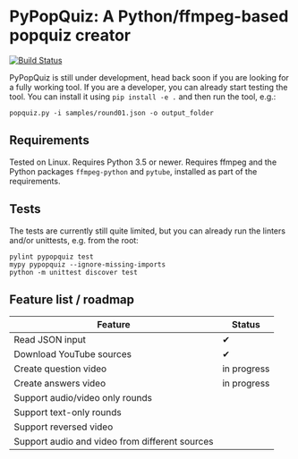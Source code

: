 PyPopQuiz: A Python/ffmpeg-based popquiz creator
================

[![Build Status](https://travis-ci.org/CNugteren/pypopquiz.svg?branch=master)](https://travis-ci.org/CNugteren/pypopquiz/branches)

PyPopQuiz is still under development, head back soon if you are looking for a fully working tool. If you are a developer, you can already start testing the tool. You can install it using `pip install -e .` and then run the tool, e.g.:

    popquiz.py -i samples/round01.json -o output_folder


Requirements
-------------

Tested on Linux. Requires Python 3.5 or newer. Requires ffmpeg and the Python packages `ffmpeg-python` and `pytube`, installed as part of the requirements.


Tests
-------------

The tests are currently still quite limited, but you can already run the linters and/or unittests, e.g. from the root:

    pylint pypopquiz test
    mypy pypopquiz --ignore-missing-imports
    python -m unittest discover test


Feature list / roadmap
-------------

| Feature | Status |
|---------|--------|
| Read JSON input | ✔ |
| Download YouTube sources | ✔ |
| Create question video | in progress |
| Create answers video | in progress |
| Support audio/video only rounds |  |
| Support text-only rounds |  |
| Support reversed video |  |
| Support audio and video from different sources |  |
